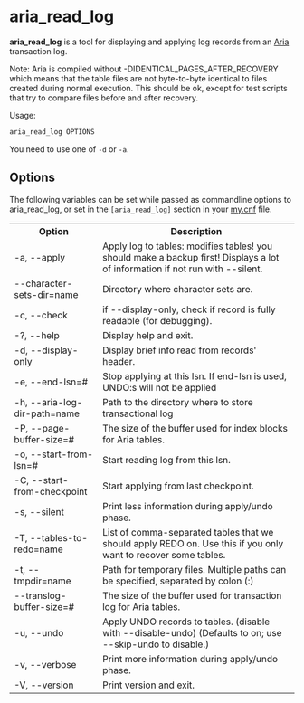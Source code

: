 # aria_read_log

<strong>aria_read_log</strong> is a tool for displaying and applying log records from an [Aria](/columns-storage-engines-and-plugins/storage-engines/aria) transaction log.

Note: Aria is compiled without -DIDENTICAL_PAGES_AFTER_RECOVERY
which means that the table files are not byte-to-byte identical to
files created during normal execution. This should be ok, except for
test scripts that try to compare files before and after recovery.

Usage:

```sql
aria_read_log OPTIONS
```

You need to use one of `-d` or `-a`.

## Options

The following variables can be set while passed as commandline options to aria_read_log, or set in the `[aria_read_log]` section in your [my.cnf](/kb/en/configuring-mariadb-with-mycnf/) file.

<table><tbody><tr><th>Option</th><th>Description</th></tr>
<tr><td>-a, --apply</td><td>Apply log to tables: modifies tables! you should make a backup first!  Displays a lot of information if not run with --silent.</td></tr>
<tr><td>--character-sets-dir=name</td><td>Directory where character sets are.</td></tr>
<tr><td>-c, --check</td><td>if --display-only, check if record is fully readable (for debugging).</td></tr>
<tr><td>-?, --help</td><td>Display help and exit.</td></tr>
<tr><td>-d, --display-only</td><td>Display brief info read from records' header.</td></tr>
<tr><td>-e, --end-lsn=#</td><td>Stop applying at this lsn. If end-lsn is used, UNDO:s will not be applied</td></tr>
<tr><td>-h, --aria-log-dir-path=name</td><td>Path to the directory where to store transactional log</td></tr>
<tr><td>-P, --page-buffer-size=#</td><td>The size of the buffer used for index blocks for Aria tables.</td></tr>
<tr><td>-o, --start-from-lsn=#</td><td>Start reading log from this lsn.</td></tr>
<tr><td>-C, --start-from-checkpoint</td><td>Start applying from last checkpoint.</td></tr>
<tr><td>-s, --silent</td><td>Print less information during apply/undo phase.</td></tr>
<tr><td>-T, --tables-to-redo=name</td><td>List of comma-separated tables that we should apply REDO on. Use this if you only want to recover some tables.</td></tr>
<tr><td>-t, --tmpdir=name</td><td>Path for temporary files. Multiple paths can be specified, separated by colon (:)</td></tr>
<tr><td>--translog-buffer-size=#</td><td>The size of the buffer used for transaction log for Aria tables.</td></tr>
<tr><td>-u, --undo</td><td>Apply UNDO records to tables. (disable with --disable-undo) (Defaults to on; use --skip-undo to disable.)</td></tr>
<tr><td>-v, --verbose</td><td>Print more information during apply/undo phase.</td></tr>
<tr><td>-V, --version</td><td>Print version and exit.</td></tr>
</tbody></table>